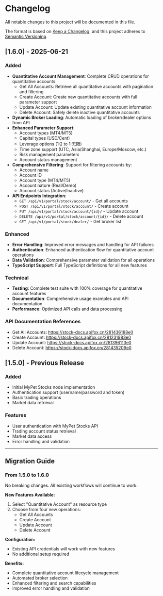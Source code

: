 # Changelog

All notable changes to this project will be documented in this file.

The format is based on [Keep a Changelog](https://keepachangelog.com/en/1.0.0/),
and this project adheres to [Semantic Versioning](https://semver.org/spec/v2.0.0.html).

## [1.6.0] - 2025-06-21

### Added
- **Quantitative Account Management**: Complete CRUD operations for quantitative accounts
  - Get All Accounts: Retrieve all quantitative accounts with pagination and filtering
  - Create Account: Create new quantitative accounts with full parameter support
  - Update Account: Update existing quantitative account information
  - Delete Account: Safely delete inactive quantitative accounts
- **Dynamic Broker Loading**: Automatic loading of broker/dealer options from API
- **Enhanced Parameter Support**: 
  - Account types (MT4/MT5)
  - Capital types (USD/Cent)
  - Leverage options (1:2 to 1:无限)
  - Time zone support (UTC, Asia/Shanghai, Europe/Moscow, etc.)
  - Risk management parameters
  - Account status management
- **Comprehensive Filtering**: Support for filtering accounts by:
  - Account name
  - Account ID
  - Account type (MT4/MT5)
  - Account nature (Real/Demo)
  - Account status (Active/Inactive)
- **API Endpoints Integration**:
  - `GET /api/v1/portal/stock/account/` - Get all accounts
  - `POST /api/v1/portal/stock/account/` - Create account
  - `PUT /api/v1/portal/stock/account/{id}/` - Update account
  - `DELETE /api/v1/portal/stock/account/{id}/` - Delete account
  - `GET /api/v1/portal/stock/dealer/` - Get broker list

### Enhanced
- **Error Handling**: Improved error messages and handling for API failures
- **Authentication**: Enhanced authentication flow for quantitative account operations
- **Data Validation**: Comprehensive parameter validation for all operations
- **TypeScript Support**: Full TypeScript definitions for all new features

### Technical
- **Testing**: Complete test suite with 100% coverage for quantitative account features
- **Documentation**: Comprehensive usage examples and API documentation
- **Performance**: Optimized API calls and data processing

### API Documentation References
- Get All Accounts: https://stock-docs.apifox.cn/281436188e0
- Create Account: https://stock-docs.apifox.cn/281231983e0
- Update Account: https://stock-docs.apifox.cn/281396113e0
- Delete Account: https://stock-docs.apifox.cn/281435209e0

## [1.5.0] - Previous Release

### Added
- Initial MyPet Stocks node implementation
- Authentication support (username/password and token)
- Basic trading operations
- Market data retrieval

### Features
- User authentication with MyPet Stocks API
- Trading account status retrieval
- Market data access
- Error handling and validation

---

## Migration Guide

### From 1.5.0 to 1.6.0

No breaking changes. All existing workflows will continue to work.

**New Features Available:**
1. Select "Quantitative Account" as resource type
2. Choose from four new operations:
   - Get All Accounts
   - Create Account
   - Update Account
   - Delete Account

**Configuration:**
- Existing API credentials will work with new features
- No additional setup required

**Benefits:**
- Complete quantitative account lifecycle management
- Automated broker selection
- Enhanced filtering and search capabilities
- Improved error handling and validation
